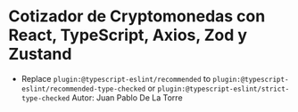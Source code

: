 # Cotizador de Cryptomonedas con React, TypeScript, Axios, Zod y Zustand

- Replace `plugin:@typescript-eslint/recommended` to `plugin:@typescript-eslint/recommended-type-checked` or `plugin:@typescript-eslint/strict-type-checked`
Autor: Juan Pablo De La Torre
